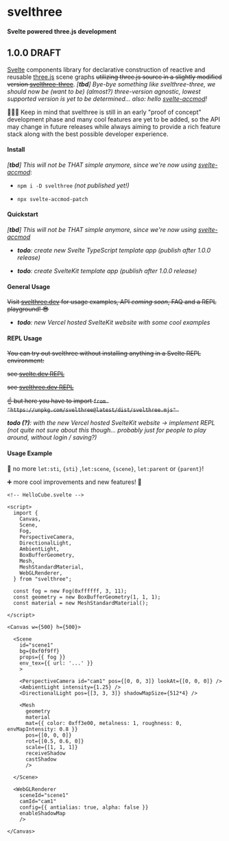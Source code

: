 # svelthree
#### Svelte powered three.js development

## 1.0.0 DRAFT

[Svelte](https://svelte.dev/) components library for declarative construction of reactive and reusable [three.js](https://threejs.org/) scene graphs ~~utilizing three.js source in a slightly modified version [svelthree-three](https://github.com/vatro/svelthree-three)~~.  *[**tbd**] Bye-bye something like svelthree-three, we should now be (want to be) (almost?) three-version agnostic, lowest supported version is yet to be determined...*
*also: hello [svelte-accmod](https://github.com/vatro/svelte-accmod)!*

👨🏻‍💻 Keep in mind that svelthree is still in an early "proof of concept" development phase and many cool features are yet to be added, so the API may change in future releases while always aiming to provide a rich feature stack along with the best possible developer experience.



#### Install

*[**tbd**] This will not be THAT simple anymore, since we're now using [svelte-accmod](https://github.com/vatro/svelte-accmod)*:

- `npm i -D svelthree` *(not published yet!)*

- `npx svelte-accmod-patch ` 




#### Quickstart
*[**tbd**] This will not be THAT simple anymore, since we're now using [svelte-accmod](https://github.com/vatro/svelte-accmod)*

- ***todo**: create new Svelte TypeScript template app (publish after 1.0.0 release)*

- ***todo**: create SvelteKit template app (publish after 1.0.0 release)*

  

#### General Usage

~~Visit [svelthree.dev](https://svelthree.dev/) for usage examples, API *coming soon*, FAQ and a REPL playground! 😎~~

- ***todo**: new Vercel hosted SvelteKit website with some cool examples*



#### REPL Usage

~~You can try out svelthree without installing anything in a Svelte REPL environment:~~

~~see [svelte.dev REPL](https://svelte.dev/repl/c574fbeea12740a5a33017448f68bf6b?version=3.24.0)~~

~~see [svelthree.dev REPL](https://svelthree.dev/repl/76272e38334347e8a4c900e5bd58b56a?version=3.24.0)~~

~~☝️ but here you have to import  `from "https://unpkg.com/svelthree@latest/dist/svelthree.mjs" `~~

***todo (?)**: with the new Vercel hosted SvelteKit website ->  implement REPL (not quite not sure about this though... probably just for people to play around, without login / saving?)*



#### Usage Example

🥳  no more `let:sti`, `{sti}` ,`let:scene`, `{scene}`, `let:parent` or `{parent}`!

➕ more cool improvements and new features! 🚀

```svelte
<!-- HelloCube.svelte -->

<script>
  import {
    Canvas,
    Scene,
    Fog,
    PerspectiveCamera,
    DirectionalLight,
    AmbientLight,
    BoxBufferGeometry,
    Mesh,
    MeshStandardMaterial,
    WebGLRenderer,
  } from "svelthree";

  const fog = new Fog(0xffffff, 3, 11);
  const geometry = new BoxBufferGeometry(1, 1, 1);
  const material = new MeshStandardMaterial();
 
</script>

<Canvas w={500} h={500}>

  <Scene
    id="scene1"
    bg={0xf0f9ff}
    props={{ fog }}
    env_tex={{ url: '...' }}
    >

    <PerspectiveCamera id="cam1" pos={[0, 0, 3]} lookAt={[0, 0, 0]} />
    <AmbientLight intensity={1.25} />
    <DirectionalLight pos={[3, 3, 3]} shadowMapSize={512*4} />

    <Mesh
      geometry
      material
      mat={{ color: 0xff3e00, metalness: 1, roughness: 0, envMapIntensity: 0.8 }}
      pos={[0, 0, 0]}
      rot={[0.5, 0.6, 0]}
      scale={[1, 1, 1]}
      receiveShadow
      castShadow
      />

  </Scene>

  <WebGLRenderer
    sceneId="scene1"
    camId="cam1"
    config={{ antialias: true, alpha: false }}
    enableShadowMap
    />

</Canvas>
```

